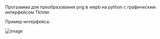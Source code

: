 Программа для преобразования png в wepb на python с графическим интерфейсом TkInter  

Пример интерфейса: 

![image](https://github.com/GameMorg/Png2Webp/assets/58044126/b66873d4-b418-42c2-9634-efc981466f7c)
